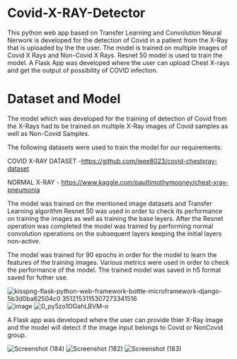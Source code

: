 # Covid-X-RAY-Detector

This python web app based on Transfer Learning and Convolution Neural Nerwork is developed for the detection of Covid in a patient  from the X-Ray that is uploaded by the  the user. The model is trained  on multiple
images of Covid X Rays and Non-Covid X Rays. Resnet 50 model is used to train the model. A Flask App was developed where the user can upload Chest X-rays and get the output of possibility of COVID infection.

# Dataset and Model
The model which was developed for the training of detection of Covid from the X-Rays had to be trained on multiple X-Ray images of Covid samples as well as Non-Covid Samples.

The following datasets were used to train the model for our requirements:

COVID X-RAY DATASET -https://github.com/ieee8023/covid-chestxray-dataset

NORMAL X-RAY - https://www.kaggle.com/paultimothymooney/chest-xray-pneumonia

The model was trained on the mentioned image datasets and  Transfer Learning algorithm Resnet 50 was used in order to check its performance on training the images as well as training the base leyers.
After the Resnet operation was completed the model was trained by performing  normal convolution operations on the subsequent layers keeping the initial layers non-active.

The model was trained for 90 epochs in order for the model to learn the features of the training images.
Various metrics were used in order to check the performance of the model.
The trained  model was  saved in h5 format saved for futher use.

![kisspng-flask-python-web-framework-bottle-microframework-django-5b3d0ba62504c0 3512153115307273341516](https://user-images.githubusercontent.com/76935226/149612516-23d78698-0718-4537-acb8-042ab27f4d3e.jpg)
![image](https://user-images.githubusercontent.com/76935226/149612569-32b26f50-2363-473a-81bb-caea72043eaa.png)
![0_py5zo1OGahLBVM-o](https://user-images.githubusercontent.com/76935226/150628579-076b199f-8e9b-4005-ba99-0e6805a0d73b.gif)


A Flask app was developed where the user can provide thier X-Ray image and the model will detect if the image input belongs to Covid or NonCovid group.

![Screenshot (184)](https://user-images.githubusercontent.com/76935226/150754595-7d3a4369-b358-4acd-89a1-a960bc0276b1.png)
![Screenshot (182)](https://user-images.githubusercontent.com/76935226/150754618-a8d1d416-0962-41fd-90c4-108e02faefc6.png)
![Screenshot (183)](https://user-images.githubusercontent.com/76935226/150754644-051043aa-bbf7-4cec-8ceb-2c4806f887d1.png)




